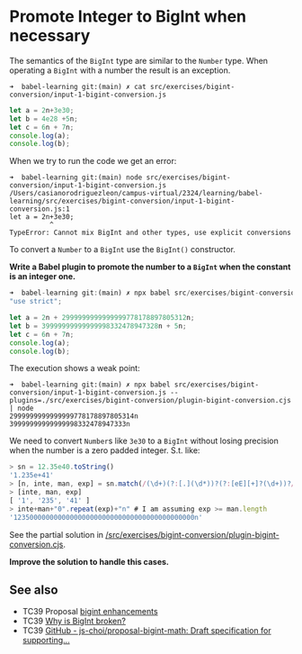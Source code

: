 
# Promote Integer to BigInt when necessary

The semantics of the `BigInt` type are similar to the `Number` type.
When operating a `BigInt` with a number the result is an exception. 

`➜  babel-learning git:(main) ✗ cat src/exercises/bigint-conversion/input-1-bigint-conversion.js`
```js
let a = 2n+3e30;
let b = 4e28 +5n;
let c = 6n + 7n;
console.log(a);
console.log(b);
```
When we try to run the code we get an error:

``` 
➜  babel-learning git:(main) node src/exercises/bigint-conversion/input-1-bigint-conversion.js 
/Users/casianorodriguezleon/campus-virtual/2324/learning/babel-learning/src/exercises/bigint-conversion/input-1-bigint-conversion.js:1
let a = 2n+3e30;
          ^
TypeError: Cannot mix BigInt and other types, use explicit conversions
```
To convert a `Number` to a `BigInt` use the `BigInt()` constructor.

**Write a Babel plugin to promote the number to a `BigInt` when the constant is an integer one.**

```js
➜  babel-learning git:(main) ✗ npx babel src/exercises/bigint-conversion/input-1-bigint-conversion.js --plugins=./src/exercises/bigint-conversion/plugin-bigint-conversion.cjs      
"use strict";

let a = 2n + 2999999999999999778178897805312n;
let b = 39999999999999998332478947328n + 5n;
let c = 6n + 7n;
console.log(a);
console.log(b);
```

The execution shows a weak point:

```
➜  babel-learning git:(main) ✗ npx babel src/exercises/bigint-conversion/input-1-bigint-conversion.js --plugins=./src/exercises/bigint-conversion/plugin-bigint-conversion.cjs | node
2999999999999999778178897805314n
39999999999999998332478947333n
```

We need to convert `Number`s like `3e30` to a `BigInt` without losing precision when the number is a zero padded integer. S.t. like:

```js
> sn = 12.35e40.toString()
'1.235e+41'
> [n, inte, man, exp] = sn.match(/(\d+)(?:[.](\d*))?(?:[eE][+]?(\d+))?/)
> [inte, man, exp]
[ '1', '235', '41' ]
> inte+man+"0".repeat(exp)+"n" # I am assuming exp >= man.length
'123500000000000000000000000000000000000000000n'
```

See the partial solution in [/src/exercises/bigint-conversion/plugin-bigint-conversion.cjs](/src/exercises/bigint-conversion/plugin-bigint-conversion.cjs).

**Improve the solution to handle this cases.**

## See also

*  TC39 Proposal [bigint enhancements](https://es.discourse.group/t/bigint-enhancements/100/1)
*  TC39 [Why is BigInt broken?](https://es.discourse.group/t/why-is-bigint-broken/567/1)
*  TC39 [GitHub - js-choi/proposal-bigint-math: Draft specification for supporting...](https://es.discourse.group/t/github-js-choi-proposal-bigint-math-draft-specification-for-supporting/942/1)